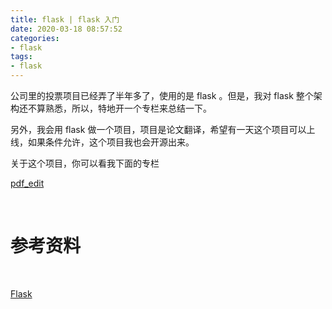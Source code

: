 ```yaml
---
title: flask | flask 入门
date: 2020-03-18 08:57:52
categories:
- flask
tags:
- flask
---
```

公司里的投票项目已经弄了半年多了，使用的是 flask 。但是，我对 flask 整个架构还不算熟悉，所以，特地开一个专栏来总结一下。

另外，我会用 flask 做一个项目，项目是论文翻译，希望有一天这个项目可以上线，如果条件允许，这个项目我也会开源出来。

关于这个项目，你可以看我下面的专栏

[pdf_edit](https://benpaodewoniu.github.io/categories/pdf-edit/)

<!-- more -->

<br/>

# 参考资料

<br/>

[Flask](https://dormousehole.readthedocs.io/en/latest/)